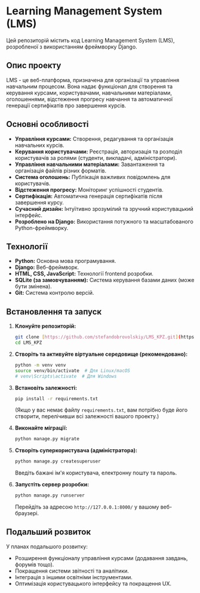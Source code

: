 # Learning Management System (LMS)

Цей репозиторій містить код Learning Management System (LMS), розробленої з використанням фреймворку Django.

## Опис проекту

LMS - це веб-платформа, призначена для організації та управління навчальним процесом. Вона надає функціонал для створення та керування курсами, користувачами, навчальними матеріалами, оголошеннями, відстеження прогресу навчання та автоматичної генерації сертифікатів про завершення курсів.

## Основні особливості

* **Управління курсами:** Створення, редагування та організація навчальних курсів.
* **Керування користувачами:** Реєстрація, авторизація та розподіл користувачів за ролями (студенти, викладачі, адміністратори).
* **Управління навчальними матеріалами:** Завантаження та організація файлів різних форматів.
* **Система оголошень:** Публікація важливих повідомлень для користувачів.
* **Відстеження прогресу:** Моніторинг успішності студентів.
* **Сертифікація:** Автоматична генерація сертифікатів після завершення курсу.
* **Сучасний дизайн:** Інтуїтивно зрозумілий та зручний користувацький інтерфейс.
* **Розроблено на Django:** Використання потужного та масштабованого Python-фреймворку.

## Технології

* **Python:** Основна мова програмування.
* **Django:** Веб-фреймворк.
* **HTML, CSS, JavaScript:** Технології frontend розробки.
* **SQLite (за замовчуванням):** Система керування базами даних (може бути змінена).
* **Git:** Система контролю версій.

## Встановлення та запуск

1.  **Клонуйте репозиторій:**
    ```bash
    git clone [https://github.com/stefandobrovolskiy/LMS_KPZ.git](https://github.com/stefandobrovolskiy/LMS_KPZ.git)
    cd LMS_KPZ
    ```

2.  **Створіть та активуйте віртуальне середовище (рекомендовано):**
    ```bash
    python -m venv venv
    source venv/bin/activate  # Для Linux/macOS
    # venv\Scripts\activate  # Для Windows
    ```

3.  **Встановіть залежності:**
    ```bash
    pip install -r requirements.txt
    ```
    (Якщо у вас немає файлу `requirements.txt`, вам потрібно буде його створити, перелічивши всі залежності вашого проекту.)

4.  **Виконайте міграції:**
    ```bash
    python manage.py migrate
    ```

5.  **Створіть суперкористувача (адміністратора):**
    ```bash
    python manage.py createsuperuser
    ```
    Введіть бажані ім'я користувача, електронну пошту та пароль.

6.  **Запустіть сервер розробки:**
    ```bash
    python manage.py runserver
    ```

    Перейдіть за адресою `http://127.0.0.1:8000/` у вашому веб-браузері.

## Подальший розвиток

У планах подальшого розвитку:

* Розширення функціоналу управління курсами (додавання завдань, форумів тощо).
* Покращення системи звітності та аналітики.
* Інтеграція з іншими освітніми інструментами.
* Оптимізація користувацького інтерфейсу та покращення UX.

